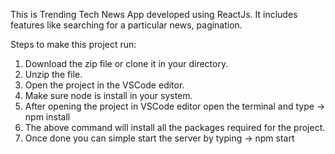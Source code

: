 This is Trending Tech News App developed using ReactJs. It includes features like searching for a particular news, pagination.

Steps to make this project run:
1. Download the zip file or clone it in your directory.
2. Unzip the file.
3. Open the project in the VSCode editor.
4. Make sure node is install in your system.
5. After opening the project in VSCode editor open the terminal and type -> npm install
6. The above command will install all the packages required for the project.
7. Once done you can simple start the server by typing -> npm start
